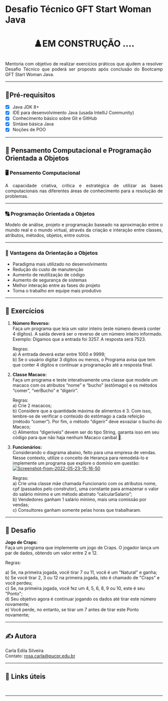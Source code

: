 # Desafio Técnico GFT Start Woman Java

<h1><p align="center"> ♟️EM CONSTRUÇÃO .... </h1></p>

<p align="justify">Mentoria com objetivo de realizar exercícios práticos que ajudem a resolver Desafio Técnico que poderá ser proposto após conclusão do Bootcamp GFT Start Woman Java.</p>

---  

## 📌Pré-requisitos

- [x] Java JDK 8+ 
- [x] IDE para desenvolvimento Java (usada IntelliJ Community)
- [x] Conhecimento básico sobre Git e GitHub
- [x] Sintáxe básica Java
- [x] Noções de POO  

---  

## 🧠 Pensamento Computacional e Programação Orientada a Objetos

### 🖥️ Pensamento Computacional

<p align="justify">A capacidade criativa, crítica e estratégica de utilizar as bases computacionais nas diferentes áreas de conhecimento para a resolução de problemas.</p>

---  

### 🔠 Programação Orientada a Objetos

<p align="justify">Modelo de análise, projeto e programação baseado na aproximação entre o mundo real e o mundo virtual, através da criação e interação entre classes, atributos, métodos, objetos, entre outros.</p>  

---  

### 🎳 Vantagens da Orientação a Objetos
<ul>
<li>Paradigma mais utilizado no desenvolvimento​</li>
<li>Redução do custo de manutenção</li>
<li>Aumento de reutilização de código</li>
<li>Aumento de segurança de sistemas​</li>
<li>Melhor interação entre as fases do projeto​</li>
<li>Torna o trabalho em equipe mais produtivo​</li>
</ul>

---  

## 👟 Exercícios  
<ol>
<li>
	<p>
	<strong>Número Reverso:</strong><br>
	Faça um programa que leia um valor inteiro (este número deverá conter 4 dígitos). A saída deverá ser o reverso de um número inteiro informado.<br>
	Exemplo: Digamos que a entrada foi 3257. A resposta será 7523.<br>
	</p>
	<p>
	Regras:<br>
		a) A entrada deverá estar entre 1000 e 9999;<br>
		b) Se o usuário digitar 3 dígitos ou menos, o Programa avisa que tem que conter 4 dígitos e continuar a programação até a resposta final.<br>
	</p>
</li>
<li>
<p>
	<strong>Classe Macaco:</strong><br>
	Faça um programa e teste interativamente uma classe que modele um macaco com os atributos “nome” e “bucho” (estômago) e os métodos “comer”, “verBucho” e “digerir”.<br>
	</p>
	<p>
		Regras:<br> 
		a) Crie 2 macacos; <br>
		b) Considere que a quantidade máxima de alimentos é 3. Com isso, lembre-se de verificar o conteúdo do estômago a cada refeição (método “comer”). Por fim, o método “digerir” deve esvaziar o bucho do Macaco; <br> 
		c) Alimentos “digeríveis” devem ser do tipo String, garanta isso em seu código para que não haja nenhum Macaco canibal 🙈.<br>
	</p>
</li>
<li>
<p>
	<strong>Funcionários:</strong><br>
	Considerando o diagrama abaixo, feito para uma empresa de vendas. Nesse contexto, utilize o conceito de Herança para remodelá-lo e implemente um programa que explore o domínio em questão:<br> 
	<a href="https://imgbb.com/"><img src="https://i.ibb.co/Hz5c08z/Screenshot-from-2022-05-23-15-16-50.png" alt="Screenshot-from-2022-05-23-15-16-50" border="0"></a>
</p>
	<p>
	Regras:<br> 
	a) Crie uma classe mãe chamada Funcionario com os atributos nome, cpf (passados pelo construtor), uma constante para armazenar o valor do salário mínimo e um método abstrato “calcularSalario”; <br>
	b) Vendedores ganham 1 salário mínimo, mais uma comissão por vendas; <br>
	c) Consultores ganham somente pelas horas que trabalharam. <br>
</p>
</li>

	
</ol>

---  

## 💙 Desafio  

<strong>Jogo de Craps:</strong><br>
Faça um programa que implemente um jogo de Craps. O jogador lança um par de dados, obtendo um valor entre 2 e 12.<br>

Regras:<br>

a) Se, na primeira jogada, você tirar 7 ou 11, você é um "Natural" e ganha;<br>
b) Se você tirar 2, 3 ou 12 na primeira jogada, isto é chamado de "Craps" e você perdeu;<br>
c) Se, na primeira jogada, você fez um 4, 5, 6, 8, 9 ou 10, este é seu "Ponto";<br>
d) Seu objetivo agora é continuar jogando os dados até tirar este número novamente;<br>
e) Você perde, no entanto, se tirar um 7 antes de tirar este Ponto novamente;<br>
</p>

---
## ✍️ Autora  

Carla Edila Silveira  
Contato: rosa.carla@pucpr.edu.br  

---

## 🔗 Links úteis  

[]()  
[]()  

---
